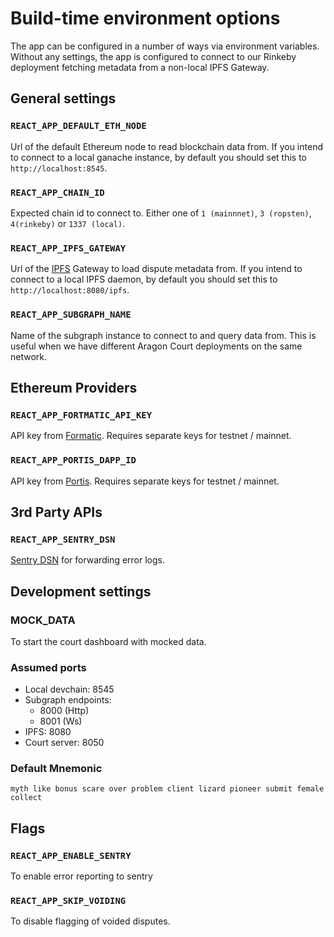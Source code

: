 # Build-time environment options

The app can be configured in a number of ways via environment variables. Without any settings, the app is configured to connect to our Rinkeby deployment fetching metadata from a non-local IPFS Gateway.

## General settings

### `REACT_APP_DEFAULT_ETH_NODE`

Url of the default Ethereum node to read blockchain data from. If you intend to connect to a local ganache instance, by default you should set this to `http://localhost:8545`.

### `REACT_APP_CHAIN_ID`

Expected chain id to connect to. Either one of `1 (mainnnet)`, `3 (ropsten)`, `4(rinkeby)` or `1337 (local)`.

### `REACT_APP_IPFS_GATEWAY`

Url of the [IPFS](https://ipfs.io) Gateway to load dispute metadata from. If you intend to connect to a local IPFS daemon, by default you should set this to `http://localhost:8080/ipfs`.

### `REACT_APP_SUBGRAPH_NAME`

Name of the subgraph instance to connect to and query data from. This is useful when we have different Aragon Court deployments on the same network.

## Ethereum Providers

### `REACT_APP_FORTMATIC_API_KEY`

API key from [Formatic](fortmatic.com). Requires separate keys for testnet / mainnet.

### `REACT_APP_PORTIS_DAPP_ID`

API key from [Portis](portis.io). Requires separate keys for testnet / mainnet.

## 3rd Party APIs

### `REACT_APP_SENTRY_DSN`

[Sentry DSN](https://docs.sentry.io/error-reporting/configuration/?platform=node#dsn) for forwarding error logs.


## Development settings

### MOCK_DATA

To start the court dashboard with mocked data.

### Assumed ports

- Local devchain: 8545
- Subgraph endpoints:
  - 8000 (Http)
  - 8001 (Ws)
- IPFS: 8080
- Court server: 8050

### Default Mnemonic

`myth like bonus scare over problem client lizard pioneer submit female collect`

## Flags

### `REACT_APP_ENABLE_SENTRY`

To enable error reporting to sentry

### `REACT_APP_SKIP_VOIDING`

To disable flagging of voided disputes.
